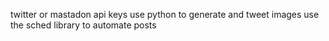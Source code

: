 twitter or mastadon api keys
use python to generate and tweet images
use the sched library to automate posts